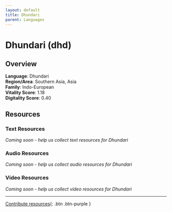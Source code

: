 ```yaml
---
layout: default
title: Dhundari
parent: Languages
---
```


# Dhundari (dhd)

## Overview

**Language**: Dhundari  
**Region/Area**: Southern Asia, Asia  
**Family**: Indo-European  
**Vitality Score**: 1.18  
**Digitality Score**: 0.40  

## Resources

### Text Resources
*Coming soon - help us collect text resources for Dhundari*

### Audio Resources
*Coming soon - help us collect audio resources for Dhundari*

### Video Resources
*Coming soon - help us collect video resources for Dhundari*

---

[Contribute resources](https://fairtrain.github.io/){: .btn .btn-purple }
